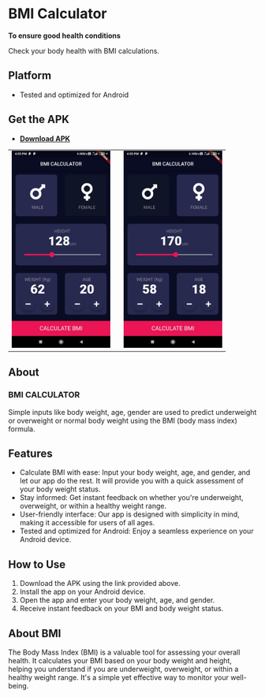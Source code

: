 # BMI Calculator

**To ensure good health conditions**

Check your body health with BMI calculations.

## Platform

- Tested and optimized for Android

## Get the APK

- [**Download APK**](https://drive.google.com/file/d/1IuDEOHG5q-tq_1FoSRq1SrQ8odR6HJMX/view?usp=sharing)

<table>
  <tr>
    <td>
      <img src="Screenshots/s1.jpg" width="200">
    </td>
    <td style="padding-left: 20px;">
      <img src="Screenshots/s2.jpg" width="200">
    </td>
  </tr>
</table>

## About

### BMI CALCULATOR

Simple inputs like body weight, age, gender are used to predict underweight or overweight or normal body weight using the BMI (body mass index) formula.

## Features

- Calculate BMI with ease: Input your body weight, age, and gender, and let our app do the rest. It will provide you with a quick assessment of your body weight status.
- Stay informed: Get instant feedback on whether you're underweight, overweight, or within a healthy weight range.
- User-friendly interface: Our app is designed with simplicity in mind, making it accessible for users of all ages.
- Tested and optimized for Android: Enjoy a seamless experience on your Android device.

## How to Use

1. Download the APK using the link provided above.
2. Install the app on your Android device.
3. Open the app and enter your body weight, age, and gender.
4. Receive instant feedback on your BMI and body weight status.

## About BMI

The Body Mass Index (BMI) is a valuable tool for assessing your overall health. It calculates your BMI based on your body weight and height, helping you understand if you are underweight, overweight, or within a healthy weight range. It's a simple yet effective way to monitor your well-being.
